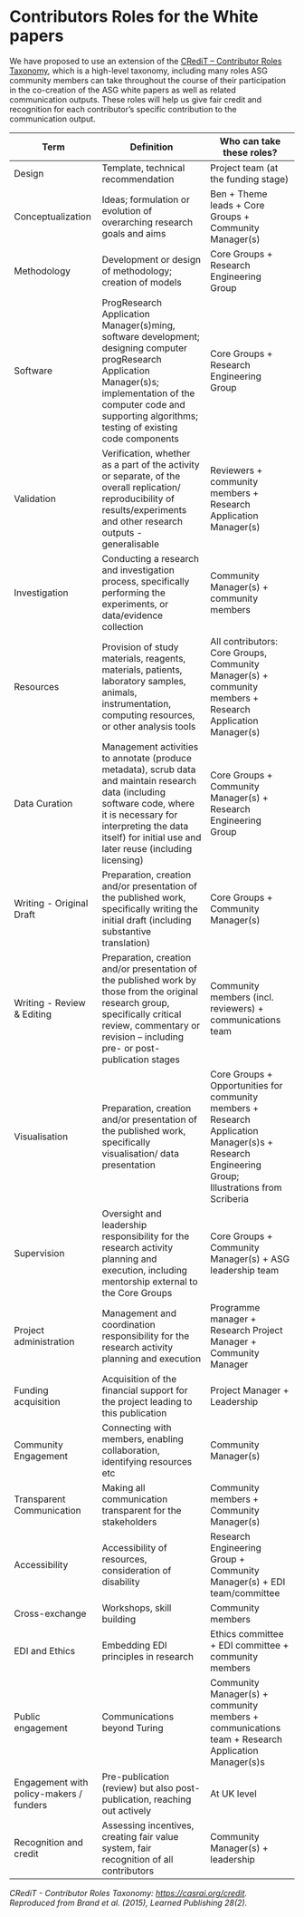# Contributors Roles for the White papers

We have proposed to use an extension of the [CRediT – Contributor Roles Taxonomy](https://casrai.org/credit/), which is a high-level taxonomy, including many roles ASG community members can take throughout the course of their participation in the co-creation of the ASG white papers as well as related communication outputs.
These roles will help us give fair credit and recognition for each contributor’s specific contribution to the communication output.

| Term | Definition | Who can take these roles? |
| --- | --- | --- |
| Design | Template, technical recommendation | Project team (at the funding stage) |
| Conceptualization | Ideas; formulation or evolution of overarching research goals and aims | Ben + Theme leads + Core Groups + Community Manager(s) |
| Methodology | Development or design of methodology; creation of models | Core Groups + Research Engineering Group |
| Software | ProgResearch Application Manager(s)ming, software development; designing computer progResearch Application Manager(s)s; implementation of the computer code and supporting algorithms; testing of existing code components | Core Groups + Research Engineering Group |
| Validation | Verification, whether as a part of the activity or separate, of the overall replication/ reproducibility of results/experiments and other research outputs - generalisable | Reviewers + community members + Research Application Manager(s) |
| Investigation | Conducting a research and investigation process, specifically performing the experiments, or data/evidence collection | Community Manager(s) + community members |
| Resources | Provision of study materials, reagents, materials, patients, laboratory samples, animals, instrumentation, computing resources, or other analysis tools | All contributors: Core Groups, Community Manager(s) + community members + Research Application Manager(s) |
| Data Curation | Management activities to annotate (produce metadata), scrub data and maintain research data (including software code, where it is necessary for interpreting the data itself) for initial use and later reuse (including licensing) | Core Groups + Community Manager(s) + Research Engineering Group  |
| Writing - Original Draft | Preparation, creation and/or presentation of the published work, specifically writing the initial draft (including substantive translation) | Core Groups + Community Manager(s) |
| Writing - Review & Editing | Preparation, creation and/or presentation of the published work by those from the original research group, specifically critical review, commentary or revision – including pre- or post-publication stages | Community  members (incl. reviewers) + communications team |
| Visualisation | Preparation, creation and/or presentation of the published work, specifically visualisation/ data presentation | Core Groups + Opportunities for community members + Research Application Manager(s)s + Research Engineering Group; Illustrations from Scriberia |
| Supervision | Oversight and leadership responsibility for the research activity planning and execution, including mentorship external to the Core Groups | Core Groups + Community Manager(s) + ASG leadership team |
| Project administration | Management and coordination responsibility for the research activity planning and execution | Programme manager + Research Project Manager + Community Manager |
| Funding acquisition | Acquisition of the financial support for the project leading to this publication | Project Manager + Leadership |
| Community Engagement | Connecting with members, enabling collaboration, identifying resources etc | Community Manager(s) |
| Transparent Communication | Making all communication transparent for the stakeholders | Community members + Community Manager(s) |
| Accessibility | Accessibility of resources, consideration of disability | Research Engineering Group + Community Manager(s) + EDI team/committee |
| Cross-exchange| Workshops, skill building | Community members |
| EDI and Ethics | Embedding EDI principles in research | Ethics committee + EDI committee + community members |
| Public engagement | Communications beyond Turing | Community Manager(s) + community members + communications team + Research Application Manager(s)s |
| Engagement with policy-makers / funders | Pre-publication (review) but also post-publication, reaching out actively | At UK level |
| Recognition and credit | Assessing incentives, creating fair value system, fair recognition of all contributors | Community Manager(s) + leadership |

_CRediT - Contributor Roles Taxonomy: https://casrai.org/credit. Reproduced from Brand et al. (2015), Learned Publishing 28(2)._
